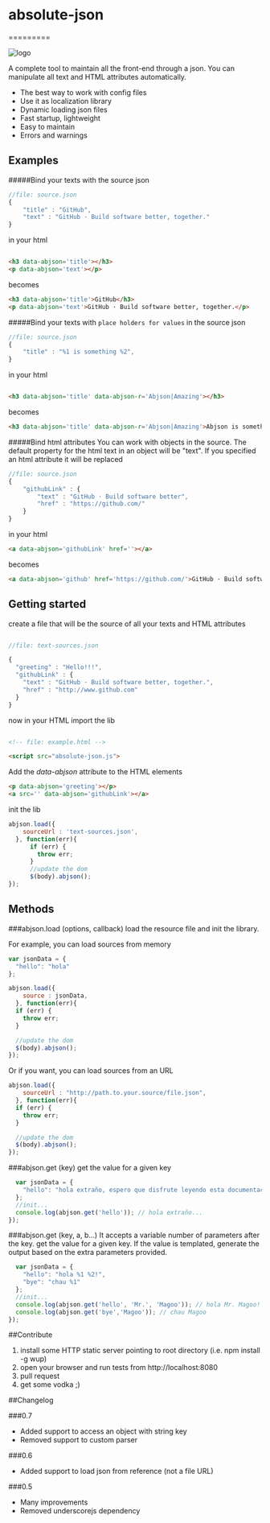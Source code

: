 # absolute-json
=========

![logo](logo.gif)

A complete tool to maintain all the front-end through a json. You can manipulate all text and HTML attributes automatically.

* The best way to work with config files
* Use it as localization library
* Dynamic loading json files
* Fast startup, lightweight
* Easy to maintain
* Errors and warnings

## Examples

#####Bind your texts with the source json
```javascript
//file: source.json
{
    "title" : "GitHub",
	"text" : "GitHub · Build software better, together."
}
```
in your html
```html

<h3 data-abjson='title'></h3>
<p data-abjson='text'></p>
```
becomes
```html
<h3 data-abjson='title'>GitHub</h3>
<p data-abjson='text'>GitHub · Build software better, together.</p>
```

#####Bind your texts with `place holders for values` in the source json
```javascript
//file: source.json
{
	"title" : "%1 is something %2",
}
```
in your html
```html

<h3 data-abjson='title' data-abjson-r='Abjson|Amazing'></h3>
```
becomes
```html
<h3 data-abjson='title' data-abjson-r='Abjson|Amazing'>Abjson is something Amazing</h3>
```

#####Bind html attributes
You can work with objects in the source. The default property for the html text in an object will be "text". If you specified an html attribute it will be replaced
```javascript
//file: source.json
{
	"githubLink" : {
		"text" : "GitHub · Build software better",
		"href" : "https://github.com/"
	}
}
```
in your html
```html
<a data-abjson='githubLink' href=''></a>
```
becomes
```html
<a data-abjson='github' href='https://github.com/'>GitHub · Build software better</a>
```

## Getting started
create a file that will be the source of all your texts and HTML attributes

```javascript

//file: text-sources.json

{
  "greeting" : "Hello!!!",
  "githubLink" : {
    "text" : "GitHub · Build software better, together.",
    "href" : "http://www.github.com"
  }
}
```

now in your HTML import the lib


```html

<!-- file: example.html -->

<script src="absolute-json.js">

```

Add the *data-abjson* attribute to the HTML elements

```html
<p data-abjson='greeting'></p>
<a src='' data-abjson='githubLink'></a>
```

init the lib

```javascript
abjson.load({
    sourceUrl : 'text-sources.json',
  }, function(err){
      if (err) {
        throw err;
      }
      //update the dom
      $(body).abjson();
});
```
## Methods
###abjson.load (options, callback)
load the resource file and init the library. 

For example, you can load sources from memory
```javascript
var jsonData = {
  "hello": "hola"
};

abjson.load({
    source : jsonData,
  }, function(err){
  if (err) {
    throw err;
  }

  //update the dom
  $(body).abjson();
});
```

Or if you want, you can load sources from an URL
```javascript
abjson.load({
    sourceUrl : "http://path.to.your.source/file.json",
  }, function(err){
  if (err) {
    throw err;
  }

  //update the dom
  $(body).abjson();
});
```

###abjson.get (key)
get the value for a given key

```javascript
  var jsonData = {
    "hello": "hola extraño, espero que disfrute leyendo esta documentación"
  };
  //init...
  console.log(abjson.get('hello')); // hola extraño...
});
```
###abjson.get (key, a, b...)
It accepts a variable number of parameters after the key. 
get the value for a given key. If the value is templated, generate the output based on the extra parameters provided.

```javascript
  var jsonData = {
    "hello": "hola %1 %2!",
    "bye": "chau %1"
  };
  //init...
  console.log(abjson.get('hello', 'Mr.', 'Magoo')); // hola Mr. Magoo!
  console.log(abjson.get('bye','Magoo')); // chau Magoo
});
```
##Contribute
1. install some HTTP static server pointing to root directory (i.e. npm install -g wup)
2. open your browser and run tests from http://localhost:8080
3. pull request
4. get some vodka ;)

##Changelog

###0.7
- Added support to access an object with string key
- Removed support to custom parser

###0.6  
- Added support to load json from reference (not a file URL)  

###0.5
- Many improvements
- Removed underscorejs dependency
